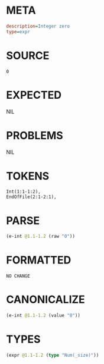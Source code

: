 # META
~~~ini
description=Integer zero
type=expr
~~~
# SOURCE
~~~roc
0
~~~
# EXPECTED
NIL
# PROBLEMS
NIL
# TOKENS
~~~zig
Int(1:1-1:2),
EndOfFile(2:1-2:1),
~~~
# PARSE
~~~clojure
(e-int @1.1-1.2 (raw "0"))
~~~
# FORMATTED
~~~roc
NO CHANGE
~~~
# CANONICALIZE
~~~clojure
(e-int @1.1-1.2 (value "0"))
~~~
# TYPES
~~~clojure
(expr @1.1-1.2 (type "Num(_size)"))
~~~
